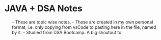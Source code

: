 <h1> JAVA + DSA Notes </h1>
<ul>
  - These are topic wise notes.
 - These are created in my own personal format, i.e. only copying from vsCode to pasting here in the file, named by it.
 - Studied from DSA Bootcamp. A big shoutout to <a href = "https://github.com/kunal-kushwaha >
 - 

</ul>
